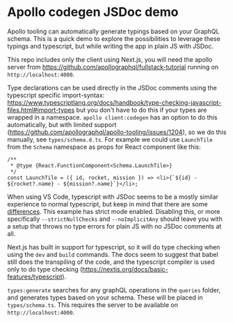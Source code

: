 # Apollo codegen JSDoc demo

Apollo tooling can automatically generate typings based on your GraphQL schema. This is a quick demo to explore the possibilities to leverage these typings and typescript, but while writing the app in plain JS with JSDoc.

This repo includes only the client using Next.js, you will need the apollo server from https://github.com/apollographql/fullstack-tutorial running on `http://localhost:4000`.

Type declarations can be used directly in the JSDoc comments using the typescript specific import-syntax: https://www.typescriptlang.org/docs/handbook/type-checking-javascript-files.html#import-types but you don't have to do this if your types are wrapped in a namespace. `apollo client:codegen` has an option to do this automatically, but with limited support (https://github.com/apollographql/apollo-tooling/issues/1204), so we do this manually, see `types/schema.d.ts`. For example we could use `LaunchTile` from the `Schema` namespace as props for React component like this:

```
/**
 * @type {React.FunctionComponent<Schema.LaunchTile>}
 */
const LaunchTile = ({ id, rocket, mission }) => <li>{`${id} - ${rocket?.name} - ${mission?.name}`}</li>;
```

When using VS Code, typescript with JSDoc seems to be a mostly similar experience to normal typescript, but keep in mind that there are some [differences](https://www.typescriptlang.org/docs/handbook/type-checking-javascript-files.html). This example has strict mode enabled. Disabling this, or more specifically `--strictNullChecks` and `--noImplicitAny` should leave you with a setup that throws no type errors for plain JS with no JSDoc comments at all.

Next.js has built in support for typescript, so it will do type checking when using the `dev` and `build` commands. The docs seem to suggest that babel still does the transpiling of the code, and the typescript compiler is used only to do type checking (https://nextjs.org/docs/basic-features/typescript).

`types:generate` searches for any graphQL operations in the `queries` folder, and generates types based on your schema. These will be placed in `types/schema.ts`. This requires the server to be available on `http://localhost:4000`.
